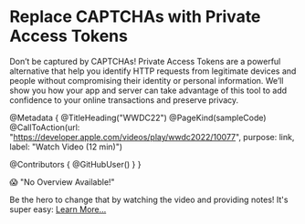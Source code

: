 # Replace CAPTCHAs with Private Access Tokens

Don’t be captured by CAPTCHAs! Private Access Tokens are a powerful alternative that help you identify HTTP requests from legitimate devices and people without compromising their identity or personal information. We’ll show you how your app and server can take advantage of this tool to add confidence to your online transactions and preserve privacy.

@Metadata {
   @TitleHeading("WWDC22")
   @PageKind(sampleCode)
   @CallToAction(url: "https://developer.apple.com/videos/play/wwdc2022/10077", purpose: link, label: "Watch Video (12 min)")

   @Contributors {
      @GitHubUser(<replace this with your GitHub handle>)
   }
}

😱 "No Overview Available!"

Be the hero to change that by watching the video and providing notes! It's super easy:
 [Learn More…](https://wwdcnotes.com/documentation/wwdcnotes/contributing)

